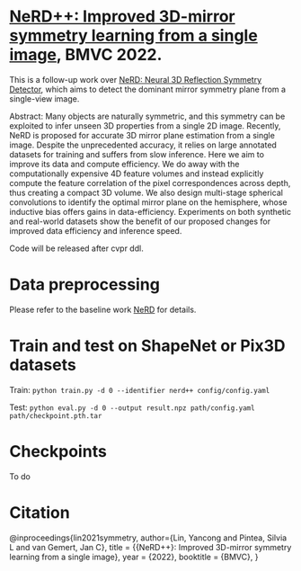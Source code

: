 # [NeRD++: Improved 3D-mirror symmetry learning from a single image](https://arxiv.org/abs/2112.12579), BMVC 2022. 
This is a follow-up work over [NeRD: Neural 3D Reflection Symmetry Detector](https://arxiv.org/abs/2105.03211), which aims to detect the dominant mirror symmetry plane from a single-view image.

Abstract: 
Many objects are naturally symmetric, and this symmetry can be exploited to infer unseen 3D properties from a single 2D image. Recently, NeRD is proposed for accurate 3D mirror plane estimation from a single image. Despite the unprecedented accuracy, it relies on large annotated datasets for training and suffers from slow inference. Here we aim to improve its data and compute efficiency. We do away with the computationally expensive 4D feature volumes and instead explicitly compute the feature correlation of the pixel correspondences across depth, thus creating a compact 3D volume. We also design multi-stage spherical convolutions to identify the optimal mirror plane on the hemisphere, whose inductive bias offers gains in data-efficiency. Experiments on both synthetic and real-world datasets show the benefit of our proposed changes for improved data efficiency and inference speed.

Code will be released after cvpr ddl.
# Data preprocessing
Please refer to the baseline work [NeRD](https://github.com/zhou13/nerd#downloading-the-processed-datasets) for details.

# Train and test on ShapeNet or Pix3D datasets
Train: `python train.py -d 0 --identifier nerd++ config/config.yaml` 

Test: `python eval.py -d 0 --output result.npz path/config.yaml path/checkpoint.pth.tar`




# Checkpoints
To do

# Citation
@inproceedings{lin2021symmetry,
    author={Lin, Yancong and Pintea, Silvia L and van Gemert, Jan C},
    title = {{NeRD++}: Improved 3D-mirror symmetry learning from a single image},
    year = {2022},
    booktitle = {BMVC},
}
